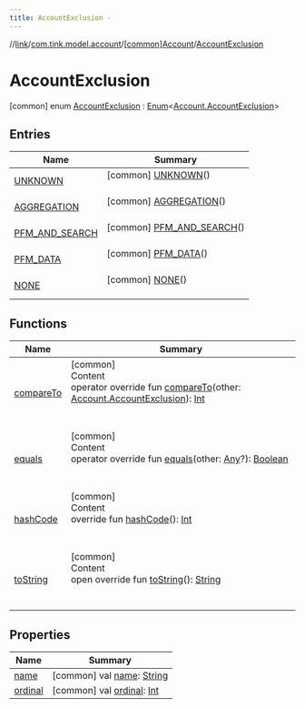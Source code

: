 ```yaml
---
title: AccountExclusion -
---
```

//[link](../../../index.md)/[com.tink.model.account](../../index.md)/[[common]Account](../index.md)/[AccountExclusion](index.md)



# AccountExclusion  
 [common] enum [AccountExclusion](index.md) : [Enum](https://kotlinlang.org/api/latest/jvm/stdlib/kotlin/-enum/index.html)<[Account.AccountExclusion](index.md)>    


## Entries  
  
|  Name|  Summary| 
|---|---|
| <a name="com.tink.model.account/Account.AccountExclusion.UNKNOWN///PointingToDeclaration/"></a>[UNKNOWN](-u-n-k-n-o-w-n/index.md)| <a name="com.tink.model.account/Account.AccountExclusion.UNKNOWN///PointingToDeclaration/"></a> [common] [UNKNOWN](-u-n-k-n-o-w-n/index.md)()  <br>   <br>
| <a name="com.tink.model.account/Account.AccountExclusion.AGGREGATION///PointingToDeclaration/"></a>[AGGREGATION](-a-g-g-r-e-g-a-t-i-o-n/index.md)| <a name="com.tink.model.account/Account.AccountExclusion.AGGREGATION///PointingToDeclaration/"></a> [common] [AGGREGATION](-a-g-g-r-e-g-a-t-i-o-n/index.md)()  <br>   <br>
| <a name="com.tink.model.account/Account.AccountExclusion.PFM_AND_SEARCH///PointingToDeclaration/"></a>[PFM_AND_SEARCH](-p-f-m_-a-n-d_-s-e-a-r-c-h/index.md)| <a name="com.tink.model.account/Account.AccountExclusion.PFM_AND_SEARCH///PointingToDeclaration/"></a> [common] [PFM_AND_SEARCH](-p-f-m_-a-n-d_-s-e-a-r-c-h/index.md)()  <br>   <br>
| <a name="com.tink.model.account/Account.AccountExclusion.PFM_DATA///PointingToDeclaration/"></a>[PFM_DATA](-p-f-m_-d-a-t-a/index.md)| <a name="com.tink.model.account/Account.AccountExclusion.PFM_DATA///PointingToDeclaration/"></a> [common] [PFM_DATA](-p-f-m_-d-a-t-a/index.md)()  <br>   <br>
| <a name="com.tink.model.account/Account.AccountExclusion.NONE///PointingToDeclaration/"></a>[NONE](-n-o-n-e/index.md)| <a name="com.tink.model.account/Account.AccountExclusion.NONE///PointingToDeclaration/"></a> [common] [NONE](-n-o-n-e/index.md)()  <br>   <br>


## Functions  
  
|  Name|  Summary| 
|---|---|
| <a name="kotlin/Enum/compareTo/#com.tink.model.account.Account.AccountExclusion/PointingToDeclaration/"></a>[compareTo](-n-o-n-e/index.md#%5Bkotlin%2FEnum%2FcompareTo%2F%23com.tink.model.account.Account.AccountExclusion%2FPointingToDeclaration%2F%5D%2FFunctions%2F1647702525)| <a name="kotlin/Enum/compareTo/#com.tink.model.account.Account.AccountExclusion/PointingToDeclaration/"></a>[common]  <br>Content  <br>operator override fun [compareTo](-n-o-n-e/index.md#%5Bkotlin%2FEnum%2FcompareTo%2F%23com.tink.model.account.Account.AccountExclusion%2FPointingToDeclaration%2F%5D%2FFunctions%2F1647702525)(other: [Account.AccountExclusion](index.md)): [Int](https://kotlinlang.org/api/latest/jvm/stdlib/kotlin/-int/index.html)  <br><br><br>
| <a name="kotlin/Enum/equals/#kotlin.Any?/PointingToDeclaration/"></a>[equals](../../../com.tink.model.transfer/[common]-signable-operation/-type/-u-n-k-n-o-w-n/index.md#%5Bkotlin%2FEnum%2Fequals%2F%23kotlin.Any%3F%2FPointingToDeclaration%2F%5D%2FFunctions%2F1647702525)| <a name="kotlin/Enum/equals/#kotlin.Any?/PointingToDeclaration/"></a>[common]  <br>Content  <br>operator override fun [equals](../../../com.tink.model.transfer/[common]-signable-operation/-type/-u-n-k-n-o-w-n/index.md#%5Bkotlin%2FEnum%2Fequals%2F%23kotlin.Any%3F%2FPointingToDeclaration%2F%5D%2FFunctions%2F1647702525)(other: [Any](https://kotlinlang.org/api/latest/jvm/stdlib/kotlin/-any/index.html)?): [Boolean](https://kotlinlang.org/api/latest/jvm/stdlib/kotlin/-boolean/index.html)  <br><br><br>
| <a name="kotlin/Enum/hashCode/#/PointingToDeclaration/"></a>[hashCode](../../../com.tink.model.transfer/[common]-signable-operation/-type/-u-n-k-n-o-w-n/index.md#%5Bkotlin%2FEnum%2FhashCode%2F%23%2FPointingToDeclaration%2F%5D%2FFunctions%2F1647702525)| <a name="kotlin/Enum/hashCode/#/PointingToDeclaration/"></a>[common]  <br>Content  <br>override fun [hashCode](../../../com.tink.model.transfer/[common]-signable-operation/-type/-u-n-k-n-o-w-n/index.md#%5Bkotlin%2FEnum%2FhashCode%2F%23%2FPointingToDeclaration%2F%5D%2FFunctions%2F1647702525)(): [Int](https://kotlinlang.org/api/latest/jvm/stdlib/kotlin/-int/index.html)  <br><br><br>
| <a name="kotlin/Enum/toString/#/PointingToDeclaration/"></a>[toString](../../../com.tink.model.transfer/[common]-signable-operation/-type/-u-n-k-n-o-w-n/index.md#%5Bkotlin%2FEnum%2FtoString%2F%23%2FPointingToDeclaration%2F%5D%2FFunctions%2F1647702525)| <a name="kotlin/Enum/toString/#/PointingToDeclaration/"></a>[common]  <br>Content  <br>open override fun [toString](../../../com.tink.model.transfer/[common]-signable-operation/-type/-u-n-k-n-o-w-n/index.md#%5Bkotlin%2FEnum%2FtoString%2F%23%2FPointingToDeclaration%2F%5D%2FFunctions%2F1647702525)(): [String](https://kotlinlang.org/api/latest/jvm/stdlib/kotlin/-string/index.html)  <br><br><br>


## Properties  
  
|  Name|  Summary| 
|---|---|
| <a name="com.tink.model.account/Account.AccountExclusion/name/#/PointingToDeclaration/"></a>[name](index.md#%5Bcom.tink.model.account%2FAccount.AccountExclusion%2Fname%2F%23%2FPointingToDeclaration%2F%5D%2FProperties%2F1647702525)| <a name="com.tink.model.account/Account.AccountExclusion/name/#/PointingToDeclaration/"></a> [common] val [name](index.md#%5Bcom.tink.model.account%2FAccount.AccountExclusion%2Fname%2F%23%2FPointingToDeclaration%2F%5D%2FProperties%2F1647702525): [String](https://kotlinlang.org/api/latest/jvm/stdlib/kotlin/-string/index.html)   <br>
| <a name="com.tink.model.account/Account.AccountExclusion/ordinal/#/PointingToDeclaration/"></a>[ordinal](index.md#%5Bcom.tink.model.account%2FAccount.AccountExclusion%2Fordinal%2F%23%2FPointingToDeclaration%2F%5D%2FProperties%2F1647702525)| <a name="com.tink.model.account/Account.AccountExclusion/ordinal/#/PointingToDeclaration/"></a> [common] val [ordinal](index.md#%5Bcom.tink.model.account%2FAccount.AccountExclusion%2Fordinal%2F%23%2FPointingToDeclaration%2F%5D%2FProperties%2F1647702525): [Int](https://kotlinlang.org/api/latest/jvm/stdlib/kotlin/-int/index.html)   <br>

